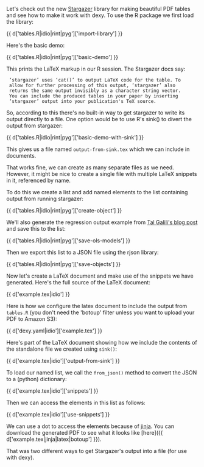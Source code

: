 Let's check out the new [Stargazer](http://bit.ly/1a5jCVA) library for making beautiful PDF tables and see how to make it work with dexy. To use the R package we first load the library:

{{ d['tables.R|idio|rint|pyg']['import-library'] }}

Here's the basic demo:

{{ d['tables.R|idio|rint|pyg']['basic-demo'] }}

This prints the LaTeX markup in our R session. The Stargazer docs say:

     ‘stargazer’ uses ‘cat()’ to output LaTeX code for the table. To
     allow for further processing of this output, ‘stargazer’ also
     returns the same output invisibly as a character string vector.
     You can include the produced tables in your paper by inserting
     ‘stargazer’ output into your publication's TeX source.

So, according to this there's no built-in way to get stargazer to write its output directly to a file. One option would be to use R's sink() to divert the output from stargazer:

{{ d['tables.R|idio|rint|pyg']['basic-demo-with-sink'] }}

This gives us a file named `output-from-sink.tex` which we can include in documents.

That works fine, we can create as many separate files as we need. However, it might be nice to create a single file with multiple LaTeX snippets in it, referenced by name.

To do this we create a list and add named elements to the list containing output from running stargazer:

{{ d['tables.R|idio|rint|pyg']['create-object'] }}

We'll also generate the regression output example from [Tal Galili's blog post](http://bit.ly/10TgaJp) and save this to the list:

{{ d['tables.R|idio|rint|pyg']['save-ols-models'] }}

Then we export this list to a JSON file using the rjson library:

{{ d['tables.R|idio|rint|pyg']['save-objects'] }}

Now let's create a LaTeX document and make use of the snippets we have generated. Here's the full source of the LaTeX document:

{{ d['example.tex|idio'] }}

Here is how we configure the latex document to include the output from `tables.R` (you don't need the 'botoup' filter unless you want to upload your PDF to Amazon S3):

{{ d['dexy.yaml|idio']['example.tex'] }}

Here's part of the LaTeX document showing how we include the contents of the standalone file we created using `sink()`:

{{ d['example.tex|idio']['output-from-sink'] }}

To load our named list, we call the `from_json()` method to convert the JSON to a (python) dictionary:

{{ d['example.tex|idio']['snippets'] }}

Then we can access the elements in this list as follows:

{{ d['example.tex|idio']['use-snippets'] }}

We can use a dot to access the elements because of [jinja](http://jinja.pocoo.org/docs/templates/#variables). You can download the generated PDF to see what it looks like [here]({{ d['example.tex|jinja|latex|botoup'] }}).

That was two different ways to get Stargazer's output into a file (for use with dexy).
